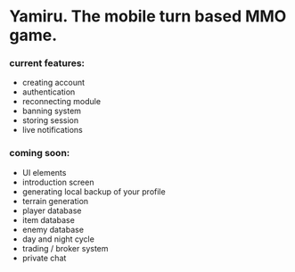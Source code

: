# Yamiru. The mobile turn based MMO game.

### current features:
- creating account
- authentication
- reconnecting module
- banning system
- storing session
- live notifications

### coming soon:
- UI elements
- introduction screen
- generating local backup of your profile
- terrain generation
- player database
- item database
- enemy database
- day and night cycle
- trading / broker system
- private chat

